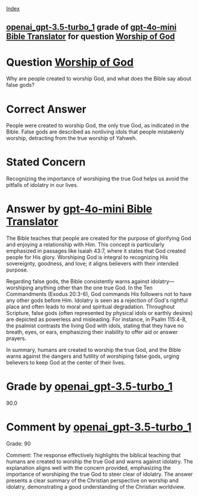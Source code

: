
[Index](../../../../index.md)
## [openai_gpt-3.5-turbo_1](../../../grading_models/openai_gpt-3.5-turbo_1.md) grade of [gpt-4o-mini Bible Translator](../../../answering_models/gpt-4o-mini_Bible_Translator.md) for question [Worship of God](../../../questions/Worship_of_God.md)

# Question [Worship of God](../../../questions/Worship_of_God.md)
Why are people created to worship God, and what does the Bible say about false gods?

# Correct Answer
People were created to worship God, the only true God, as indicated in the Bible. False gods are described as nonliving idols that people mistakenly worship, detracting from the true worship of Yahweh.

# Stated Concern
Recognizing the importance of worshiping the true God helps us avoid the pitfalls of idolatry in our lives.

# Answer by [gpt-4o-mini Bible Translator](../../../answering_models/gpt-4o-mini_Bible_Translator.md)
The Bible teaches that people are created for the purpose of glorifying God and enjoying a relationship with Him. This concept is particularly emphasized in passages like Isaiah 43:7, where it states that God created people for His glory. Worshiping God is integral to recognizing His sovereignty, goodness, and love; it aligns believers with their intended purpose.

Regarding false gods, the Bible consistently warns against idolatry—worshiping anything other than the one true God. In the Ten Commandments (Exodus 20:3-6), God commands His followers not to have any other gods before Him. Idolatry is seen as a rejection of God's rightful place and often leads to moral and spiritual degradation. Throughout Scripture, false gods (often represented by physical idols or earthly desires) are depicted as powerless and misleading. For instance, in Psalm 115:4-8, the psalmist contrasts the living God with idols, stating that they have no breath, eyes, or ears, emphasizing their inability to offer aid or answer prayers.

In summary, humans are created to worship the true God, and the Bible warns against the dangers and futility of worshiping false gods, urging believers to keep God at the center of their lives.

# Grade by [openai_gpt-3.5-turbo_1](../../../grading_models/openai_gpt-3.5-turbo_1.md)
90.0

# Comment by [openai_gpt-3.5-turbo_1](../../../grading_models/openai_gpt-3.5-turbo_1.md)
Grade: 90

Comment: The response effectively highlights the biblical teaching that humans are created to worship the true God and warns against idolatry. The explanation aligns well with the concern provided, emphasizing the importance of worshiping the true God to steer clear of idolatry. The answer presents a clear summary of the Christian perspective on worship and idolatry, demonstrating a good understanding of the Christian worldview.
